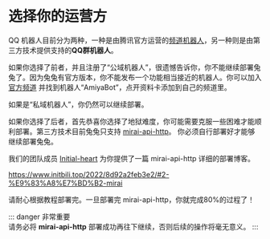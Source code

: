 # 选择你的运营方

QQ 机器人目前分为两种，一种是由腾讯官方运营的[频道机器人](https://bot.q.qq.com/wiki)，另一种则是由第三方技术提供支持的**QQ群机器人**。

如果你选择了前者，并且注册了“公域机器人”，很遗憾告诉你，你不能继续部署兔兔了。因为兔兔有官方版本，你不能发布一个功能相当接近的机器人。你可以加入
[官方频道](https://qun.qq.com/qqweb/qunpro/share?_wv=3&_wwv=128&appChannel=share&inviteCode=1W4sJux&appChannel=share&businessType=9&from=181074&biz=ka&shareSource=5)
并找到机器人“AmiyaBot”，点开资料卡添加到自己的频道里。

如果是“私域机器人”，你仍然可以继续部署。

如果你选择了后者，首先恭喜你选择了地狱难度，你可能需要克服一些困难才能顺利部署。第三方技术目前兔兔只支持 [mirai-api-http](https://github.com/project-mirai/mirai-api-http)。
你必须自行部署好才能够继续部署兔兔。

我们的团队成员 [Initial-heart](https://github.com/Initial-heart-1) 为你提供了一篇 mirai-api-http 详细的部署博客。

https://www.initbili.top/2022/8d92a2feb3e2/#2-%E9%83%A8%E7%BD%B2-mirai

请耐心根据教程部署完。一旦部署完 mirai-api-http，你就完成80%的过程了！

::: danger 非常重要<br>
请务必将 **mirai-api-http** 部署成功再往下继续，否则后续的操作将毫无意义。
:::
